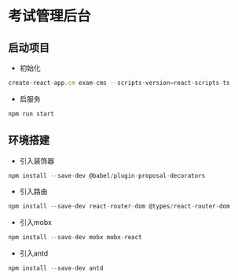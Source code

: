# 考试管理后台

## 启动项目
- 初始化
```js
create-react-app.cm exam-cms --scripts-version=react-scripts-ts
```

- 启服务
```js
npm run start
```

## 环境搭建
- 引入装饰器
```js
npm install --save-dev @babel/plugin-proposal-decorators
```

- 引入路由
```js
npm install --save-dev react-router-dom @types/react-router-dom
```

- 引入mobx
```js
npm install --save-dev mobx mobx-react
```

- 引入antd
```js
npm install --save-dev antd


